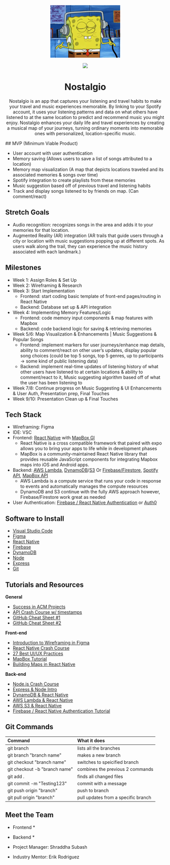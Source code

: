 <div align="center">
  <img src="https://github.com/acm-projects/Nostalgio/blob/main/listening-to-music-spongebob.gif" alt="Listening to Music GIF">
<div/>
<p align="center">
  <img src="https://github.com/user-attachments/assets/f8d01aaf-9331-4053-9566-cbb3b495574d.gif"/>
</p>

# <h1 align="center">Nostalgio</h1>

<p align="center">
Nostalgio is an app that captures your listening and travel habits to make your travel and music experiences memorable. By linking to your Spotify account, it uses your listening patterns and data on what others have listened to at the same location to predict and recommend music you might enjoy. Nostalgio enhances your daily life and travel experiences by creating a musical map of your journeys, turning ordinary moments into memorable ones with personalized, location-specific music.
</p>

<div style="text-align: left;">
## MVP (Minimum Viable Product)


* User account with user authentication
* Memory saving (Allows users to save a list of songs attributed to a location)
* Memory map visualization (A map that depicts locations traveled and its associated memories & songs over time)
* Spotify integration to create playlists from these memories
* Music suggestion based off of previous travel and listening habits
* Track and display songs listened to by friends on map. (Can comment/react)
  



## Stretch Goals

* Audio recognition: recognizes songs in the area and adds it to your memories for that location.
* Augmented Reality (AR) integration (AR trails that guide users through a city or location with music suggestions popping up at different spots. As users walk along the trail, they can experience the music history associated with each landmark.)



## Milestones

- Week 1: Assign Roles & Set Up
- Week 2: Wireframing & Research
- Week 3: Start Implementation
  - Frontend: start coding basic template of front-end pages/routing in React Native
  - Backend: Database set up & API integration
- Week 4: Implementing Memory Features/Logic
  - Frontend: code memory input components & map features with Mapbox
  - Backend: code backend logic for saving & retrieving memories
- Week 5/6: Map Visualization & Enhancements | Music Suggestions & Popular Songs 
  - Frontend: implement markers for user journeys/enhance map details, ability to comment/react on other user’s updates, display popular song choices (could be top 5 songs, top 5 genres, up      to participants → some kind of public listening data)
  - Backend: implement real-time updates of listening history of what other users have listened to at certain locations & ability to comment/react to it, Music suggesting algorithm based off     of what the user has been listening to
- Week 7/8: Continue progress on Music Suggesting & UI Enhancements & User Auth, Presentation prep, Final Touches
- Week 9/10: Presentation Clean up & Final Touches


## Tech Stack
* Wireframing: Figma
* IDE: VSC
* Frontend: [React Native](https://reactnative.dev/) with [MapBox Gl](https://docs.mapbox.com/help/glossary/maps-sdk-for-react-native/)
  * React Native is a cross compatible framework that paired with expo allows you to bring your apps to life while in development phases
  * MapBox is a community-maintained React Native library that provides reusable JavaScript components for integrating Mapbox maps into iOS and Android apps.
* Backend: [AWS Lambda](https://www.serverless.com/aws-lambda), [DynamoDB](https://docs.aws.amazon.com/amazondynamodb/latest/developerguide/Introduction.html)/[S3](https://docs.aws.amazon.com/AmazonS3/latest/userguide/Welcome.html) Or [Firebase/Firestore](https://firebase.google.com/docs/firestore), [Spotify API](https://developer.spotify.com/documentation/web-api), [MapBox API](https://docs.mapbox.com/api/overview/)
  * AWS Lambda is a compute service that runs your code in response to events and automatically manages the compute resources
  * DynamoDB and S3 continue with the fully AWS approach however, Firebase/Firestore work great as needed
* User Authentication: [Firebase / React Native Authentication](https://rnfirebase.io/auth/usage) or [Auth0](https://auth0.com/docs)

## Software to Install
  - [Visual Studio Code](https://code.visualstudio.com/)
  - [Figma](https://www.figma.com/downloads/)
  - [React Native](https://reactnative.dev/docs/environment-setup)
  - [Firebase](https://firebase.google.com/docs/web/setup)
  - [DynamoDB](https://aws.amazon.com/dynamodb/)
  - [Node](https://nodejs.org/en/)
  - [Express](https://expressjs.com/)
  - [Git](https://git-scm.com/downloads)

## Tutorials and Resources  
  **General**
  - [Success in ACM Projects](https://docs.google.com/document/d/18Zi3DrKG5e6g5Bojr8iqxIu6VIGl86YBSFlsnJnlM88/edit#heading=h.ky82xv3vtbpi)
  - [API Crash Course w/ timestamps](https://www.youtube.com/watch?v=GZvSYJDk-us)
  - [GitHub Cheat Sheet #1](https://education.github.com/git-cheat-sheet-education.pdf)
  - [GitHub Cheat Sheet #2](https://drive.google.com/file/d/1OddwoSvNJ3dQuEBw3RERieMXmOicif9_/view)
  
  **Front-end**
  - [Introduction to Wireframing in Figma](https://www.youtube.com/watch?v=6t_dYhXyYjI)
  - [React Native Crash Course](https://www.youtube.com/watch?v=w7ejDZ8SWv8)
  - [27 Best UI/UX Practices](https://729solutions.com/ux-ui-best-practices/)
  - [MapBox Tutorial](https://www.youtube.com/watch?v=JJatzkPcmoI)
  - [Building Maps in React Native](https://medium.com/@mshuecodev/building-maps-in-react-native-with-mapbox-a-step-by-step-tutorial-6491f2190db9)
  
  **Back-end**
  - [Node.js Crash Course](https://www.youtube.com/watch?v=zb3Qk8SG5Ms&list=PL4cUxeGkcC9jsz4LDYc6kv3ymONOKxwBU)
  - [Express & Node Intro](https://youtu.be/jivyItmsu18?si=YbLWhSxKg1C44Qht)
  - [DynamoDB & React Native](https://docs.aws.amazon.com/prescriptive-guidance/latest/patterns/build-a-serverless-react-native-mobile-app-by-using-aws-amplify.html)
  - [AWS Lambda & React Native](https://docs.aws.amazon.com/prescriptive-guidance/latest/patterns/build-a-serverless-react-native-mobile-app-by-using-aws-amplify.html)
  - [AWS S3 & React Native](https://jaka-tertinek.medium.com/upload-files-from-react-native-app-to-aws-s3-3d3cb85e9d4)
  - [Firebase / React Native Authentication Tutorial](https://www.youtube.com/watch?v=ONAVmsGW6-M)

## Git Commands

| Command                       | What it does                        |
| ----------------------------- | ----------------------------------- |
| git branch                    | lists all the branches              |
| git branch "branch name"      | makes a new branch                  |
| git checkout "branch name"    | switches to speicified branch       |
| git checkout -b "branch name" | combines the previous 2 commands    |
| git add .                     | finds all changed files             |
| git commit -m "Testing123"    | commit with a message               |
| git push origin "branch"      | push to branch                      |
| git pull origin "branch"      | pull updates from a specific branch |
  
  ## Meet the Team

 * Frontend
   * 

* Backend
  * 
      
* Project Manager: Shraddha Subash
  
* Industry Mentor: Erik Rodriguez

</div>
